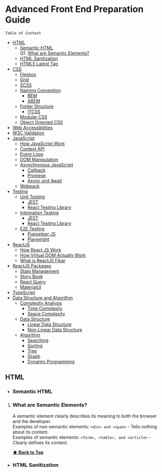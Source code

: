 # Advanced Front End Preparation Guide
    Table of Content
- [HTML](#html)
    - [Semantic HTML](#semantic-html)  
        Q1. [What are Semantic Elements?](#what-are-semantic-elements) 
    - [HTML Sanitization](#html-sanitization)
    - [HTML5 Latest Tag](#html5-latest-tag)
 - [CSS](#css)
    - [Flexbox](#flexbox)
    - [Grid](#grid)
    - [SCSS](#scss)
    - [Naming Convention](#naming-convention)
        - [BEM](#bem)
        - [ABEM](#abem)
    - [Folder Structure](#folder-structure)
        - [ITCSS](#itcss)
    - [Modular CSS](#modular-css)
    - [Object Oriented CSS](#object-oriented-css)
- [Web Accessibilities](#web-accessibilities)
- [W3C Validation](#w3c-validation)
- [JavaScript](#javaccript)
    - [How JavaScript Work](#how-javascript-work)
    - [Context API](#context-api)
    - [Event Loop](#event-loop)
    - [DOM Manipulation](#dom-manipulation)
    - [Asynchronous JavaScript](#asynchronous-javascript)
        - [Callback](#callback)
        - [Promese](#promese)
        - [Async and Await](#async-and-await)
    - [Webpack](#webpack)
- [Testing](#testing)
    - [Unit Testing](#unit-testing)
        - [JEST](#jest)
        - [React Testing Library](#react-testing-library)
    - [Integration Testing](#integration-testing)
        - [JEST](#jest)
        - [React Testing Library](#react-testing-library)
    - [E2E Testing](#e2e-testing)
        - [Puppeteer JS](#puppeteer-js)
        - [Playwright](#playwright)
- [ReactJS](#reactjs)
    - [How React JS Work](#how-react-js-work)
    - [How Virtual DOM Actually Work](#how-virtual-dom-actually-work)
    - [What is ReactJS Fibar](#what-is-reactjsfibar)
- [ReactJS Packages](#reactjs-packages)
    - [State Management](#state-management)
    - [Story Book](#story-book)
    - [React Query](#react-query)
    - [MaterialUI](#materialui)
- [TypeScript](#typeScript)
- [Data Structure and Algorithm](#data-structure-and-algorithm)
    - [Complexity Analysis](#complexity-analysis)
        - [Time Complexity](#time-complexity)
        - [Space Complexity](#space-complexity)
    - [Data Structure](#data-structure)
        - [Linear Data Structure](#linear-data-structure)
        - [Non-Linear Data Structure](#non-linear-data-structure)
    - [Algorithm](#algorithm)
        - [Searching](#searching)
        - [Sorting](#sorting)
        - [Tree](#tree)
        - [Graph](#graph)
        - [Dynamic Programming](#dynamic-programming)
        
 ## HTML
 - ### Semantic HTML
 1. ### What are Semantic Elements?
    A semantic element clearly describes its meaning to both the browser and the developer.  
    Examples of non-semantic elements: ```<div> and <span>``` - Tells nothing about its content.  
    Examples of semantic elements: ```<form>, <table>, and <article>``` - Clearly defines its content.  
    
    **[⬆ Back to Top](#advanced-front-end-preparation-guide)**
    
    
 - ### HTML Sanitization
    

 
